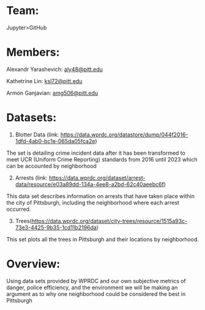 # Team: 
Jupyter>GitHub

# Members:
Alexandr Yarashevich: aly48@pitt.edu 

Kathetrine Lin: ksl72@pitt.edu

Armon Ganjavian: amg506@pitt.edu

# Datasets:
1. Blotter Data (link: https://data.wprdc.org/datastore/dump/044f2016-1dfd-4ab0-bc1e-065da05fca2e)

The set is detailing crime incident data after it has been transformed to meet UCR (Uniform Crime Reporting) standards from 2016 until 2023 which can be accounted by neighborhood

2. Arrests (link: https://data.wprdc.org/dataset/arrest-data/resource/e03a89dd-134a-4ee8-a2bd-62c40aeebc6f)

This data set describes information on arrests that have taken place within the city of Pittsburgh, including the neighborhood where each arrest occurred.

3. Trees(https://data.wprdc.org/dataset/city-trees/resource/1515a93c-73e3-4425-9b35-1cd11b2196da)

This set plots all the trees in Pittsburgh and their locations by neighborhood. 

# Overview:
Using data sets provided by WPRDC and our own subjective metrics of danger, police efficiency, and the environment we will be making an argument as to why one neighborhood could be considered the best in Pittsburgh

